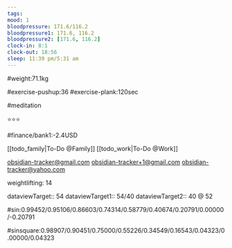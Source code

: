 ```yaml
---
tags: 
mood: 1
bloodpressure: 171.6/116.2
bloodpressure1: 171.6, 116.2
bloodpressure2: [171.6, 116.2]
clock-in: 8:1
clock-out: 18:56
sleep: 11:39 pm/5:31 am
---
```


#weight:71.1kg

#exercise-pushup:36
#exercise-plank:120sec

#meditation

⭐⭐⭐

#finance/bank1:-2.4USD

[[todo_family|To-Do @Family]]
[[todo_work|To-Do @Work]]

obsidian-tracker@gmail.com
obsidian-tracker+1@gmail.com
obsidian-tracker@yahoo.com

weightlifting: 14

dataviewTarget:: 54
dataviewTarget1:: 54/40
dataviewTarget2:: 40 @ 52

#sin:0.99452/0.95106/0.86603/0.74314/0.58779/0.40674/0.20791/0.00000/-0.20791

#sinsquare:0.98907/0.90451/0.75000/0.55226/0.34549/0.16543/0.04323/0.00000/0.04323

